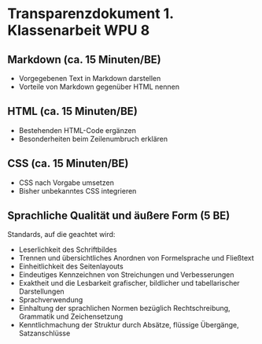 # Transparenzdokument 1. Klassenarbeit WPU 8

## Markdown (ca. 15 Minuten/BE)

* Vorgegebenen Text in Markdown darstellen
* Vorteile von Markdown gegenüber HTML nennen

## HTML (ca. 15 Minuten/BE)

* Bestehenden HTML-Code ergänzen
* Besonderheiten beim Zeilenumbruch erklären

## CSS (ca. 15 Minuten/BE)

* CSS nach Vorgabe umsetzen
* Bisher unbekanntes CSS integrieren

## Sprachliche Qualität und äußere Form (5 BE)

Standards, auf die geachtet wird:

* Leserlichkeit des Schriftbildes
* Trennen und übersichtliches Anordnen von Formelsprache und Fließtext
* Einheitlichkeit des Seitenlayouts
* Eindeutiges Kennzeichnen von Streichungen und Verbesserungen
* Exaktheit und die Lesbarkeit grafischer, bildlicher und tabellarischer Darstellungen
* Sprachverwendung
* Einhaltung der sprachlichen Normen bezüglich Rechtschreibung, Grammatik und Zeichensetzung
* Kenntlichmachung der Struktur durch Absätze, flüssige Übergänge, Satzanschlüsse


